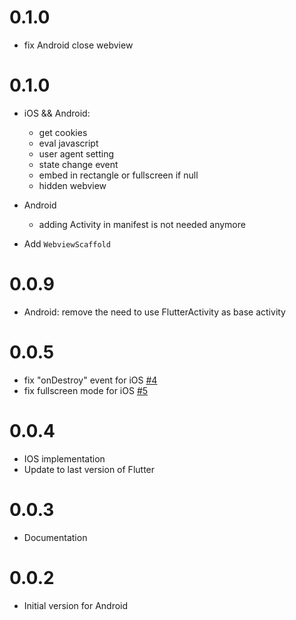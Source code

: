 # 0.1.0

- fix Android close webview

# 0.1.0

- iOS && Android:
    - get cookies
    - eval javascript
    - user agent setting
    - state change event
    - embed in rectangle or fullscreen if null
    - hidden webview
    
- Android
    - adding Activity in manifest is not needed anymore
    
- Add `WebviewScaffold`

# 0.0.9

- Android: remove the need to use FlutterActivity as base activity

# 0.0.5

- fix "onDestroy" event for iOS [#4](https://github.com/dart-flitter/flutter_webview_plugin/issues/4)
- fix fullscreen mode for iOS [#5](https://github.com/dart-flitter/flutter_webview_plugin/issues/5)

# 0.0.4

- IOS implementation
- Update to last version of Flutter

# 0.0.3

- Documentation

# 0.0.2

- Initial version for Android
